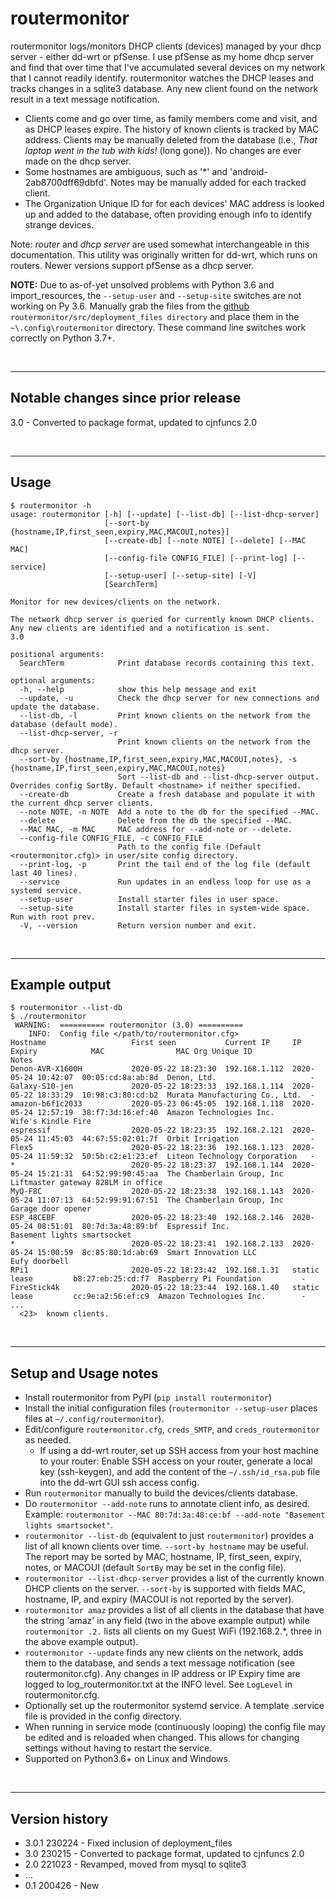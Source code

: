 # routermonitor

routermonitor logs/monitors DHCP clients (devices) managed by your dhcp server - either dd-wrt or pfSense.
I use pfSense as my home dhcp server and 
find that over time that I've accumulated several devices on my network that I cannot readily identify. routermonitor
watches the DHCP leases and tracks changes in a sqlite3
database.  Any new client found on the network result in a text message notification.  

- Clients come and go over time, as family members come and visit, and as DHCP leases expire.  The history of 
known clients is tracked by MAC address.  Clients may be manually deleted from the database (i.e., *That laptop went in the tub with kids!* (long gone)).  No changes are ever made on the dhcp server.
- Some hostnames are ambiguous, such as '*' and 'android-2ab8700dff69dbfd'.  Notes may be manually added 
for each tracked client. 
- The Organization Unique ID for for each devices' MAC address is looked up and added to the database, often providing enough info to identify strange devices.

Note:  _router_ and _dhcp server_ are used somewhat interchangeable in this documentation.  This utility was originally written for dd-wrt, which runs on routers.  Newer versions support pfSense as a dhcp server.

**NOTE:**  Due to as-of-yet unsolved problems with Python 3.6 and import_resources, the `--setup-user` and `--setup-site` switches are not working on Py 3.6.  Manually grab the files from the [github](https://github.com/cjnaz/routermonitor) `routermonitor/src/deployment_files directory` and place them in the `~\.config\routermonitor` directory.  These command line switches work correctly on Python 3.7+.


<br/>

---

## Notable changes since prior release
3.0 - Converted to package format, updated to cjnfuncs 2.0

<br/>

---

## Usage
```
$ routermonitor -h
usage: routermonitor [-h] [--update] [--list-db] [--list-dhcp-server]
                     [--sort-by {hostname,IP,first_seen,expiry,MAC,MACOUI,notes}]
                     [--create-db] [--note NOTE] [--delete] [--MAC MAC]
                     [--config-file CONFIG_FILE] [--print-log] [--service]
                     [--setup-user] [--setup-site] [-V]
                     [SearchTerm]

Monitor for new devices/clients on the network.

The network dhcp server is queried for currently known DHCP clients.
Any new clients are identified and a notification is sent.  
3.0

positional arguments:
  SearchTerm            Print database records containing this text.

optional arguments:
  -h, --help            show this help message and exit
  --update, -u          Check the dhcp server for new connections and update the database.
  --list-db, -l         Print known clients on the network from the database (default mode).
  --list-dhcp-server, -r
                        Print known clients on the network from the dhcp server.
  --sort-by {hostname,IP,first_seen,expiry,MAC,MACOUI,notes}, -s {hostname,IP,first_seen,expiry,MAC,MACOUI,notes}
                        Sort --list-db and --list-dhcp-server output. Overrides config SortBy. Default <hostname> if neither specified.
  --create-db           Create a fresh database and populate it with the current dhcp server clients.
  --note NOTE, -n NOTE  Add a note to the db for the specified --MAC.
  --delete              Delete from the db the specified --MAC.
  --MAC MAC, -m MAC     MAC address for --add-note or --delete.
  --config-file CONFIG_FILE, -c CONFIG_FILE
                        Path to the config file (Default <routermonitor.cfg)> in user/site config directory.
  --print-log, -p       Print the tail end of the log file (default last 40 lines).
  --service             Run updates in an endless loop for use as a systemd service.
  --setup-user          Install starter files in user space.
  --setup-site          Install starter files in system-wide space. Run with root prev.
  -V, --version         Return version number and exit.
```

<br/>

---

## Example output
```
$ routermonitor --list-db
$ ./routermonitor
 WARNING:  ========== routermonitor (3.0) ==========
    INFO:  Config file </path/to/routermonitor.cfg>
Hostname                   First seen           Current IP     IP Expiry            MAC                MAC Org Unique ID               Notes
Denon-AVR-X1600H           2020-05-22 18:23:30  192.168.1.112  2020-05-24 10:42:07  00:05:cd:8a:ab:8d  Denon, Ltd.                     -
Galaxy-S10-jen             2020-05-22 18:23:33  192.168.1.114  2020-05-22 18:33:29  10:98:c3:80:cd:b2  Murata Manufacturing Co., Ltd.  -
amazon-b6f1c2033           2020-05-23 06:45:05  192.168.1.118  2020-05-24 12:57:19  38:f7:3d:16:ef:40  Amazon Technologies Inc.        Wife's Kindle Fire
espressif                  2020-05-22 18:23:35  192.168.2.121  2020-05-24 11:45:03  44:67:55:02:01:7f  Orbit Irrigation                -
Flex5                      2020-05-22 18:23:36  192.168.1.123  2020-05-24 11:59:32  50:5b:c2:e1:23:ef  Liteon Technology Corporation   -
*                          2020-05-22 18:23:37  192.168.1.144  2020-05-24 15:21:31  64:52:99:90:45:aa  The Chamberlain Group, Inc      Liftmaster gateway 828LM in office
MyQ-F8C                    2020-05-22 18:23:38  192.168.1.143  2020-05-24 11:07:13  64:52:99:91:67:51  The Chamberlain Group, Inc      Garage door opener
ESP_48CEBF                 2020-05-22 18:23:40  192.168.2.146  2020-05-24 08:51:01  80:7d:3a:48:89:bf  Espressif Inc.                  Basement lights smartsocket
*                          2020-05-22 18:23:41  192.168.2.133  2020-05-24 15:00:59  8c:85:80:1d:ab:69  Smart Innovation LLC            Eufy doorbell
RPi1                       2020-05-22 18:23:42  192.168.1.31   static lease         b8:27:eb:25:cd:f7  Raspberry Pi Foundation         -
FireStick4k                2020-05-22 18:23:44  192.168.1.40   static lease         cc:9e:a2:56:ef:c9  Amazon Technologies Inc.        -
...
  <23>  known clients.
```

<br/>

---

## Setup and Usage notes
- Install routermonitor from PyPI (`pip install routermonitor`)
- Install the initial configuration files (`routermonitor --setup-user` places files at `~/.config/routermonitor`).
- Edit/configure `routermonitor.cfg`, `creds_SMTP`, and `creds_routermonitor` as needed.
  - If using a dd-wrt router, set up SSH access from your host machine to your router: Enable SSH access on your router, generate a local key (ssh-keygen), and add the content of the `~/.ssh/id_rsa.pub` file into the dd-wrt GUI ssh access config.
- Run `routermonitor` manually to build the devices/clients database.
- Do `routermonitor --add-note` runs to annotate client info, as desired.  Example: `routermonitor --MAC 80:7d:3a:48:ce:bf --add-note "Basement lights smartsocket"`.
- `routermonitor --list-db` (equivalent to just `routermonitor`) provides a list of all known clients over time.  `--sort-by hostname` may be useful.  The report may be sorted by MAC, hostname, IP, first_seen, expiry, notes, or MACOUI (default `SortBy` may be set in the config file).
- `routermonitor --list-dhcp-server` provides a list of the currently known DHCP clients on the server. `--sort-by` is supported with fields MAC, hostname, IP, and expiry (MACOUI is not reported by the server).
- `routermonitor amaz` provides a list of all clients in the database that have the string 'amaz' in any field (two in the above example output) while `routermonitor .2.` lists all clients on my Guest WiFi (192.168.2.*, three in the above example output).
- `routermonitor --update` finds any new clients on the network, adds them to the database, and sends a text message notification (see routermonitor.cfg).  Any changes in IP address or IP Expiry time are logged to log_routermonitor.txt at the INFO level.  See `LogLevel` in routermonitor.cfg.
- Optionally set up the routermonitor systemd service. A template .service file is provided in the config directory.
- When running in service mode (continuously looping) the config file may be edited and is reloaded when changed. This allows for changing settings without having to restart the service.
- Supported on Python3.6+ on Linux and Windows.

<br/>

---

## Version history
- 3.0.1 230224 - Fixed inclusion of deployment_files
- 3.0 230215 - Converted to package format, updated to cjnfuncs 2.0
- 2.0 221023 - Revamped, moved from mysql to sqlite3
- ...
- 0.1 200426 - New